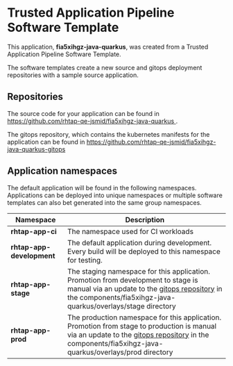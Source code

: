 # Trusted Application Pipeline Software Template

This application, **fia5xihgz-java-quarkus**, was created from a Trusted Application Pipeline Software Template.

The software templates create a new source and gitops deployment repositories with a sample source application. 

## Repositories

The source code for your application can be found in [https://github.com/rhtap-qe-jsmid/fia5xihgz-java-quarkus ](https://github.com/rhtap-qe-jsmid/fia5xihgz-java-quarkus ).
 
The gitops repository, which contains the kubernetes manifests for the application can be found in 
[https://github.com/rhtap-qe-jsmid/fia5xihgz-java-quarkus-gitops ](https://github.com/rhtap-qe-jsmid/fia5xihgz-java-quarkus-gitops ) 

## Application namespaces 

The default application will be found in the following namespaces. Applications can be deployed into unique namespaces or multiple software templates can also bet generated into the same group namespaces.  

|  Namespace   |  Description   |  
| -------- | -------- |
| **rhtap-app-ci** | The namespace used for CI workloads |
| **rhtap-app-development** | The default application during development. Every build will be deployed to this namespace for testing. |
| **rhtap-app-stage** | The staging namespace for this application. Promotion from development to stage is manual via an update to the [gitops repository](https://github.com/rhtap-qe-jsmid/fia5xihgz-java-quarkus-gitops ) in the components/fia5xihgz-java-quarkus/overlays/stage directory |
| **rhtap-app-prod** | The production namespace for this application. Promotion from stage to production is manual via an update to the [gitops repository](https://github.com/rhtap-qe-jsmid/fia5xihgz-java-quarkus-gitops ) in the components/fia5xihgz-java-quarkus/overlays/prod directory |